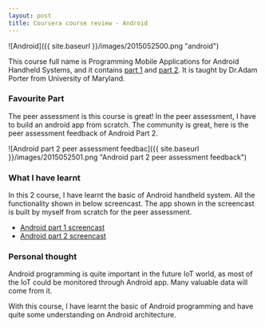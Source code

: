 ```yaml
---
layout: post
title: Coursera course review - Android
---
```


![Android]({{ site.baseurl }}/images/2015052500.png "android")

This course full name is Programming Mobile Applications for Android Handheld Systems, and it contains
[part 1](https://www.coursera.org/course/androidpart1) and [part 2](https://www.coursera.org/course/androidpart2).
It is taught by Dr.Adam Porter from University of Maryland.

### Favourite Part

The peer assessment is this course is great! In the peer assessment, I have to build an android app from
scratch. The community is great, here is the peer assessment feedback of Android Part 2.

![Android part 2 peer assessment feedbac]({{ site.baseurl }}/images/2015052501.png "Android part 2 peer assessment feedback")

### What I have learnt

In this 2 course, I have learnt the basic of Android handheld system. All the functionality shown in below screencast.
The app shown in the screencast is built by myself from scratch for the peer assessment.

- [Android part 1 screencast](http://youtu.be/TKA1yBfg838)
- [Android part 2 screencast](http://youtu.be/9lSzp1w81Qg)

### Personal thought

Android programming is quite important in the future IoT world, as most of the IoT could be monitored
through Android app. Many valuable data will come from it.

With this course, I have learnt the basic of Android programming and have quite some understanding on
Android architecture.



